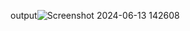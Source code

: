 output![Screenshot 2024-06-13 142608](https://github.com/shalini22121/Guess-a-number/assets/142773026/48f0d133-1776-4e3b-95d9-e33eaa8a07fa)
